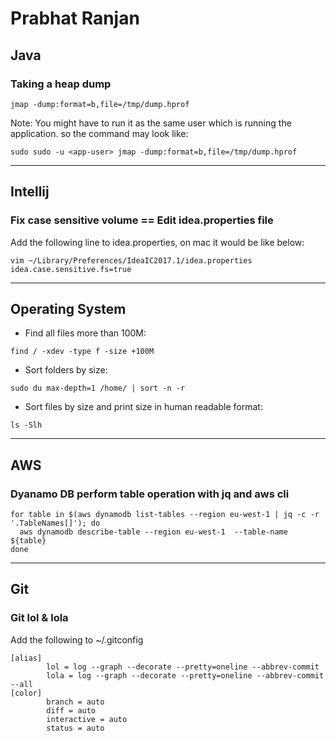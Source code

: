# Prabhat Ranjan
## Java
### Taking a heap dump
```jmap -dump:format=b,file=/tmp/dump.hprof```

Note: You might have to run it as the same user which is running the application. so the command may look like:

```sudo sudo -u <app-user> jmap -dump:format=b,file=/tmp/dump.hprof```

--- 
## Intellij
### Fix case sensitive volume == Edit idea.properties file
Add the following line to idea.properties, on mac it would be like below:
```
vim ~/Library/Preferences/IdeaIC2017.1/idea.properties
idea.case.sensitive.fs=true
```

---
## Operating System
* Find all files more than 100M:
```
find / -xdev -type f -size +100M
```

* Sort folders by size:
```
sudo du max-depth=1 /home/ | sort -n -r
```

* Sort files by size and print size in human readable format:
```
ls -Slh
```

---
## AWS
### Dyanamo DB perform table operation with jq and aws cli
```
for table in $(aws dynamodb list-tables --region eu-west-1 | jq -c -r '.TableNames[]'); do
  aws dynamodb describe-table --region eu-west-1  --table-name ${table}
done
```

---
## Git
### Git lol & lola
Add the following to ~/.gitconfig
```
[alias]
        lol = log --graph --decorate --pretty=oneline --abbrev-commit
        lola = log --graph --decorate --pretty=oneline --abbrev-commit --all
[color]
        branch = auto
        diff = auto
        interactive = auto
        status = auto
```
